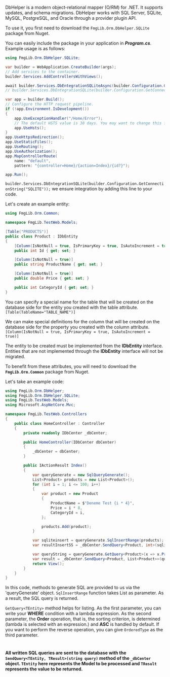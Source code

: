 DbHelper is a modern object-relational mapper (O/RM) for .NET. It supports updates, and schema migrations. DbHelper  works with SQL Server, SQLite, MySQL, PostgreSQL, and Oracle through a provider plugin API.

To use it, you first need to download the `FmgLib.Orm.DbHelper.SQLite` package from Nuget.

You can easily include the package in your application in ***Program.cs***. Example usage is as follows:

```csharp
using FmgLib.Orm.DbHelper.SQLite;

var builder = WebApplication.CreateBuilder(args);
// Add services to the container.
builder.Services.AddControllersWithViews();

await builder.Services.DbEntegrationSQLiteAsync(builder.Configuration.GetConnectionString("SQLITE")); // OR
// builder.Services.DbEntegrationSQLite(builder.Configuration.GetConnectionString("SQLITE")); // Asynchronous and synchronous usage is up to your preference.

var app = builder.Build();
// Configure the HTTP request pipeline.
if (!app.Environment.IsDevelopment())
{
    app.UseExceptionHandler("/Home/Error");
    // The default HSTS value is 30 days. You may want to change this for production scenarios, see https://aka.ms/aspnetcore-hsts.
    app.UseHsts();
}
app.UseHttpsRedirection();
app.UseStaticFiles();
app.UseRouting();
app.UseAuthorization();
app.MapControllerRoute(
    name: "default",
    pattern: "{controller=Home}/{action=Index}/{id?}");

app.Run();

```

`builder.Services.DbEntegrationSQLite(builder.Configuration.GetConnectionString("SQLITE"));` we ensure integration by adding this line to your code.



Let's create an example entity:
```csharp
using FmgLib.Orm.Common;

namespace FmgLib.TestWeb.Models;

[Table("PRODUCTS")]
public class Product : IDbEntity
{
    [Column(IsNotNull = true, IsPrimaryKey = true, IsAutoIncrement = true)]
    public int Id { get; set; }

    [Column(IsNotNull = true)]
    public string ProductName { get; set; }

    [Column(IsNotNull = true)]
    public double Price { get; set; }

    public int CategoryId { get; set; }
}
```

You can specify a special name for the table that will be created on the database side for the entity you created with the table attribute.
`[Table(TableName="TABLE_NAME")]`

We can make special definitions for the column that will be created on the database side for the property you created with the column attribute.
`[Column(IsNotNull = true, IsPrimaryKey = true, IsAutoIncrement = true)]`

The entity to be created must be implemented from the **IDbEntity** interface. Entities that are not implemented through the **IDbEntity** interface will not be migrated.

To benefit from these attributes, you will need to download the **`FmgLib.Orm.Common`** package from Nuget.

Let's take an example code:
```csharp
using FmgLib.Orm.DbHelper;
using FmgLib.Orm.DbHelper.SQLite;
using FmgLib.TestWeb.Models;
using Microsoft.AspNetCore.Mvc;

namespace FmgLib.TestWeb.Controllers
{
    public class HomeController : Controller
    {
        private readonly IDbCenter _dbCenter;

        public HomeController(IDbCenter dbCenter)
        {
            _dbCenter = dbCenter;
        }

        public IActionResult Index()
        {
            var queryGenerate = new SqlQueryGenerate();
            List<Product> products = new List<Product>();
            for (int i = 1; i <= 100; i++)
            {
                var product = new Product
                {
                    ProductName = $"Deneme Test {i * 4}",
                    Price = i * 8,
                    CategoryId = i,
                };

                products.Add(product);
            }

            var sqliteinsert = queryGenerate.SqlInsertRange(products); // Insert Range Operation
            var resultInsertSS = _dbCenter.SendQuery<Product, int>(sqliteinsert); // Send SQL Query

            var queryString = queryGenerate.GetQuery<Product>(x => x.Price >= 200, x => x.Price, Orm.Common.OrderedType.Desc);
            var result = _dbCenter.SendQuery<Product, List<Product>>(queryString);
            return View();
        }
    }
}
```
In this code, methods to generate SQL are provided to us via the 'queryGenerate' object. `SqlInsertRange` function takes List as parameter. As a result, the SQL query is returned.

`GetQuery<TEntity>` method helps for listing. As the first parameter, you can write your **WHERE** condition with a lambda expression. As the second parameter, the **Order** operation, that is, the sorting criterion, is determined (lambda is selected with an expression.) and **ASC** is handled by default. If you want to perform the reverse operation, you can give `OrderedType` as the third parameter.
#
**All written SQL queries are sent to the database with the `SendQuery<TEntity, TResult>(string query)` method of the `_dbCenter` object. `TEntity` here represents the Model to be processed and `TResult` represents the value to be returned.**
